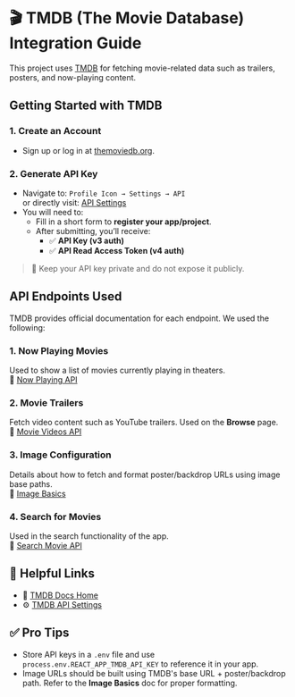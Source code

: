 # 🎬 TMDB (The Movie Database) Integration Guide

This project uses [TMDB](https://www.themoviedb.org/) for fetching movie-related data such as trailers, posters, and now-playing content.

## Getting Started with TMDB

### 1. Create an Account
- Sign up or log in at [themoviedb.org](https://www.themoviedb.org/).

### 2. Generate API Key
- Navigate to:  `Profile Icon → Settings → API`  
  or directly visit: [API Settings](https://www.themoviedb.org/settings/api)
- You will need to:
  - Fill in a short form to **register your app/project**.
  - After submitting, you’ll receive:
    - ✅ **API Key (v3 auth)**
    - ✅ **API Read Access Token (v4 auth)**

> 🔐 Keep your API key private and do not expose it publicly.

## API Endpoints Used

TMDB provides official documentation for each endpoint. We used the following:

### 1. Now Playing Movies  
Used to show a list of movies currently playing in theaters.  
📘 [Now Playing API](https://developer.themoviedb.org/reference/movie-now-playing-list)

### 2. Movie Trailers  
Fetch video content such as YouTube trailers. Used on the **Browse** page.  
📘 [Movie Videos API](https://developer.themoviedb.org/reference/movie-videos)

### 3. Image Configuration  
Details about how to fetch and format poster/backdrop URLs using image base paths.  
📘 [Image Basics](https://developer.themoviedb.org/docs/image-basics)

### 4. Search for Movies  
Used in the search functionality of the app.  
📘 [Search Movie API](https://developer.themoviedb.org/reference/search-movie)


## 🔗 Helpful Links

- 📘 [TMDB Docs Home](https://developer.themoviedb.org/reference/intro/getting-started)
- ⚙️ [TMDB API Settings](https://www.themoviedb.org/settings/api)

## ✅ Pro Tips

- Store API keys in a `.env` file and use `process.env.REACT_APP_TMDB_API_KEY` to reference it in your app.
- Image URLs should be built using TMDB's base URL + poster/backdrop path. Refer to the **Image Basics** doc for proper formatting.
